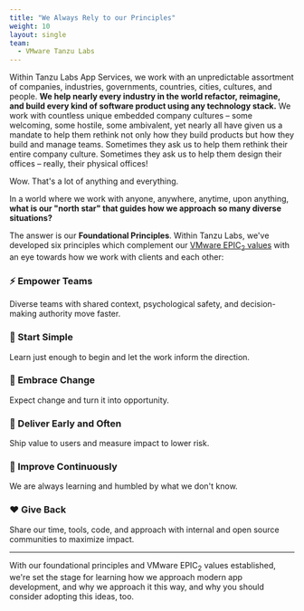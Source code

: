 ```yaml
---
title: "We Always Rely to our Principles"
weight: 10
layout: single
team:
  - VMware Tanzu Labs
---
```


Within Tanzu Labs App Services, we work with an unpredictable assortment of companies, industries, governments, countries, cities, cultures, and people. **We help nearly every industry in the world refactor, reimagine, and build every kind of software product using any technology stack.** We work with countless unique embedded company cultures – some welcoming, some hostile, some ambivalent, yet nearly all have given us a mandate to help them rethink not only how they build products but how they build and manage teams. Sometimes they ask us to help them rethink their entire company culture. Sometimes they ask us to help them design their offices – really, their physical offices!

Wow. That's a lot of anything and everything.

In a world where we work with anyone, anywhere, anytime, upon anything, **what is our "north star" that guides how we approach so many diverse situations?**

The answer is our **Foundational Principles**. Within Tanzu Labs, we've developed six principles which complement our [VMware EPIC<sub>2</sub> values](https://submissions.eng.vmware.com/epic2-achievement-awards-2020/pages/our-shared-values) with an eye towards how we work with clients and each other:

### ⚡️ Empower Teams
Diverse teams with shared context, psychological safety, and decision-making authority move faster.

### 🌱 Start Simple
Learn just enough to begin and let the work inform the direction.

### 🦋 Embrace Change
Expect change and turn it into opportunity.
 
### 🚀 Deliver Early and Often
Ship value to users and measure impact to lower risk.

### 🔬 Improve Continuously
We are always learning and humbled by what we don't know.

### ❤️ Give Back
Share our time, tools, code, and approach with internal and open source communities to maximize impact.

---

With our foundational principles and VMware EPIC<sub>2</sub> values established, we're set the stage for learning how we approach modern app development, and why we approach it this way, and why you should consider adopting this ideas, too.